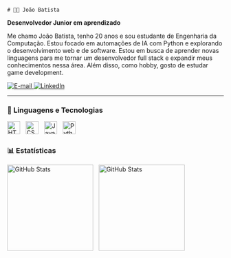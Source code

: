     # 🧑‍💻 João Batista

**Desenvolvedor Junior em aprendizado**

Me chamo João Batista, tenho 20 anos e sou estudante de Engenharia da Computação. Estou focado em automações de IA com Python e explorando o desenvolvimento web e de software. Estou em busca de aprender novas linguagens para me tornar um desenvolvedor full stack e expandir meus conhecimentos nessa área. Além disso, como hobby, gosto de estudar game development.

<p align="left">
    <a href="mailto:joaobatista231516@gmail.com">
        <img
            alt="E-mail"
            title="Entre em contato por e-mail"
            src="https://img.shields.io/badge/E--mail-red?style=for-the-badge&logo=gmail&logoColor=white"
        />
    </a>
    <a href="https://www.linkedin.com/in/jo%C3%A3o-batista-3259a8348/">
        <img
            alt="LinkedIn"
            title="Visite meu perfil no LinkedIn"
            src="https://custom-icon-badges.demolab.com/badge/LinkedIn-Perfil-blue?style=for-the-badge&logo=linkedin&labelColor=0A66C2"
        />
    </a>
</p>

---

### 🤖 Linguagens e Tecnologias

<img
    align="left"
    alt="HTML"
    title="HTML"
    width="30px"
    style="padding-right: 10px;"
    src="https://cdn.jsdelivr.net/gh/devicons/devicon@latest/icons/html5/html5-original.svg"
/>

<img
    align="left"
    alt="CSS"
    title="CSS"
    width="30px"
    style="padding-right: 10px;"
    src="https://cdn.jsdelivr.net/gh/devicons/devicon@latest/icons/css3/css3-original.svg"
/>
<img
    align="left"
    alt="JavaScript"
    title="JavaScript"
    width="30px"
    style="padding-right: 10px;"
    src="https://cdn.jsdelivr.net/gh/devicons/devicon@latest/icons/javascript/javascript-original.svg" 
/>

<img
    align="left"
    alt="Python"
    title="Python"
    width="30px"
    style="padding-right: 10px;"
    src="https://cdn.jsdelivr.net/gh/devicons/devicon@latest/icons/python/python-original.svg"
/>

<br/>
<br/>

### 📊 Estatísticas

<p>
  <img
    align="left"
    alt="GitHub Stats"
    height="200"
    style="padding-right: 10px;"
    src="https://github-readme-stats.vercel.app/api?username=joaov-batista&show_icons=true&theme=tokyonight&include_all_commits=true&locale=pt-br"
  />

<img
      align="left"
      alt="GitHub Stats"
      height="200"
      src="https://github-readme-stats.vercel.app/api/top-langs/?username=Joaov-batista&theme=tokyonight&layout=compact&custom_title=Tecnologias&langs_count=9"
  />

</p>

